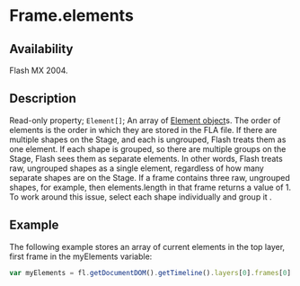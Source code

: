 # Frame.elements

## Availability

Flash MX 2004.

## Description

Read-only property; `Element[]`; An array of [Element object](../Element_object/Element_summary.md)s. The order of elements is the order in which they are stored in the FLA file. If there are multiple shapes on the Stage, and each is ungrouped, Flash treats them as one element. If each shape is grouped, so there are multiple groups on the Stage, Flash sees them as separate elements. In other words, Flash treats raw, ungrouped shapes as a single element, regardless of how many separate shapes are on the Stage. If a frame contains three raw, ungrouped shapes, for example, then elements.length in that frame returns a value of 1. To work around this issue, select each shape individually and group it .

## Example

The following example stores an array of current elements in the top layer, first frame in the myElements variable:

```javascript
var myElements = fl.getDocumentDOM().getTimeline().layers[0].frames[0].elements;
```
